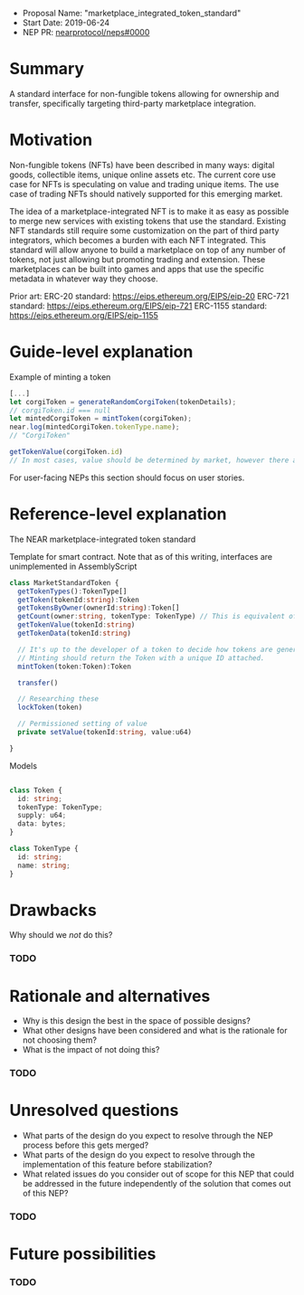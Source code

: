 - Proposal Name: "marketplace_integrated_token_standard"
- Start Date: 2019-06-24
- NEP PR: [nearprotocol/neps#0000](https://github.com/nearprotocol/neps/pull/0000)

# Summary
[summary]: #summary

A standard interface for non-fungible tokens allowing for ownership and transfer, specifically targeting third-party marketplace integration.

# Motivation
[motivation]: #motivation

Non-fungible tokens (NFTs) have been described in many ways: digital goods, collectible items, unique online assets etc. The current core use case for NFTs is speculating on value and trading unique items. The use case of trading NFTs should natively supported for this emerging market. 

The idea of a marketplace-integrated NFT is to make it as easy as possible to merge new services with existing tokens that use the standard. Existing NFT standards still require some customization on the part of third party integrators, which becomes a burden with each NFT integrated.  This standard will allow anyone to build a marketplace on top of any number of tokens, not just allowing but promoting trading and extension. These marketplaces can be built into games and apps that use the specific metadata in whatever way they choose.

Prior art:
ERC-20 standard: https://eips.ethereum.org/EIPS/eip-20
ERC-721 standard: https://eips.ethereum.org/EIPS/eip-721
ERC-1155 standard: https://eips.ethereum.org/EIPS/eip-1155


# Guide-level explanation
[guide-level-explanation]: #guide-level-explanation

Example of minting a token

```TypeScript
[...]
let corgiToken = generateRandomCorgiToken(tokenDetails);
// corgiToken.id === null 
let mintedCorgiToken = mintToken(corgiToken);
near.log(mintedCorgiToken.tokenType.name);
// "CorgiToken"

getTokenValue(corgiToken.id)
// In most cases, value should be determined by market, however there are cases where it is important that value be set by the developer.

```
  
For user-facing NEPs this section should focus on user stories.

# Reference-level explanation
[reference-level-explanation]: #reference-level-explanation

The NEAR marketplace-integrated token standard

Template for smart contract.
Note that as of this writing, interfaces are unimplemented in AssemblyScript

```TypeScript
class MarketStandardToken {
  getTokenTypes():TokenType[]
  getToken(tokenId:string):Token
  getTokensByOwner(ownerId:string):Token[]
  getCount(owner:string, tokenType: TokenType) // This is equivalent of balanceOf
  getTokenValue(tokenId:string)
  getTokenData(tokenId:string)

  // It's up to the developer of a token to decide how tokens are generated.
  // Minting should return the Token with a unique ID attached.
  mintToken(token:Token):Token

  transfer()

  // Researching these
  lockToken(token)

  // Permissioned setting of value
  private setValue(tokenId:string, value:u64)

}
```

Models

```TypeScript

class Token {
  id: string;
  tokenType: TokenType;
  supply: u64;
  data: bytes;
}

class TokenType {
  id: string;
  name: string;
}

```

# Drawbacks
[drawbacks]: #drawbacks

Why should we *not* do this?

### TODO

# Rationale and alternatives
[rationale-and-alternatives]: #rationale-and-alternatives

- Why is this design the best in the space of possible designs?
- What other designs have been considered and what is the rationale for not choosing them?
- What is the impact of not doing this?

### TODO

# Unresolved questions
[unresolved-questions]: #unresolved-questions

- What parts of the design do you expect to resolve through the NEP process before this gets merged?
- What parts of the design do you expect to resolve through the implementation of this feature before stabilization?
- What related issues do you consider out of scope for this NEP that could be addressed in the future independently of the solution that comes out of this NEP?

### TODO

# Future possibilities
[future-possibilities]: #future-possibilities

### TODO